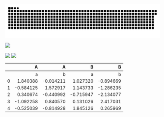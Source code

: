 <picture>
  <source media="(prefers-color-scheme: dark)" srcset="github-user-contribution.svg" />
  <source media="(prefers-color-scheme: light)" srcset="github-user-contribution.svg" />
  <img alt="github-snake" src="github-user-contribution.svg" />
</picture>

![](https://github-profile-summary-cards.vercel.app/api/cards/profile-details?username=Neko1313&theme=solarized_dark)

![](https://github-profile-summary-cards.vercel.app/api/cards/repos-per-language?username=Neko1313&theme=solarized_dark)
![](https://github-profile-summary-cards.vercel.app/api/cards/productive-time?username=Neko1313&theme=solarized_dark)

|  | A         | A         | B         | B   |     
|-: | ---------: | ---------: | ---------: | ---------:|
|  | a         | b         | a         | b        |
|0 | 1.840388  | -0.014211 | 1.027320  | -0.894669|
|1 | -0.584125 | 1.572917  | 1.143733  | -1.286235|
|2 | 0.340674  | -0.440992 | -0.715947 | -2.134077|
|3 | -1.092258 | 0.840570  | 0.131026  | 2.417031 |
|4 | -0.525039 | -0.814928 | 1.845126  | 0.265969 |



